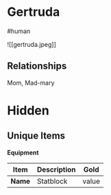 # Gertruda
#human 

![[gertruda.jpeg]]
## Relationships
Mom, Mad-mary

# Hidden

## Unique Items
**Equipment**

| Item | Description | Gold |
| ---------------------------- | ------------------------------------------------------------------------------------------------------------------------ | ---------- |
| **Name** | Statblock | value |
